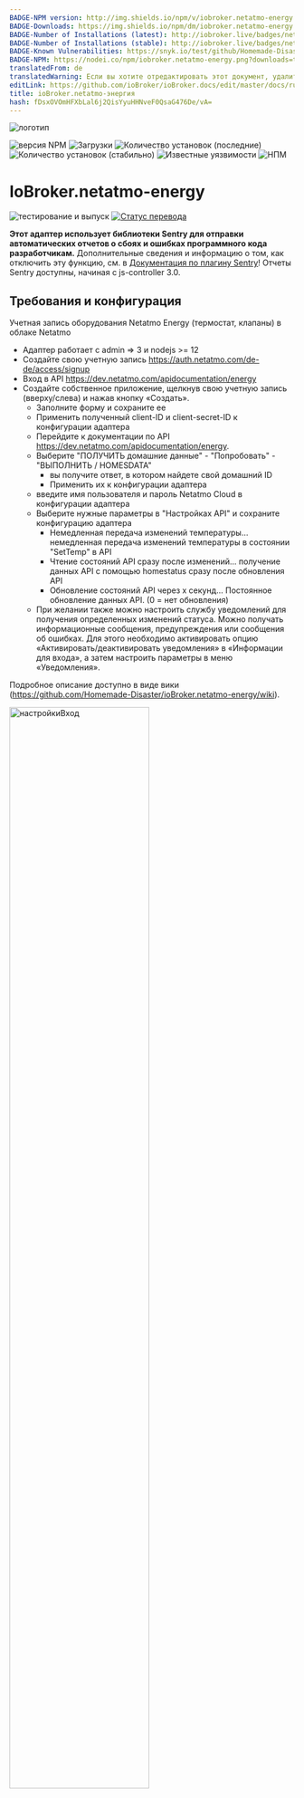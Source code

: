 ```yaml
---
BADGE-NPM version: http://img.shields.io/npm/v/iobroker.netatmo-energy.svg
BADGE-Downloads: https://img.shields.io/npm/dm/iobroker.netatmo-energy.svg
BADGE-Number of Installations (latest): http://iobroker.live/badges/netatmo-energy-installed.svg
BADGE-Number of Installations (stable): http://iobroker.live/badges/netatmo-energy-stable.svg
BADGE-Known Vulnerabilities: https://snyk.io/test/github/Homemade-Disaster/ioBroker.netatmo-energy/badge.svg
BADGE-NPM: https://nodei.co/npm/iobroker.netatmo-energy.png?downloads=true
translatedFrom: de
translatedWarning: Если вы хотите отредактировать этот документ, удалите поле «translationFrom», в противном случае этот документ будет снова автоматически переведен
editLink: https://github.com/ioBroker/ioBroker.docs/edit/master/docs/ru/adapterref/iobroker.netatmo-energy/README.md
title: ioBroker.netatmo-энергия
hash: fDsxOVOmHFXbLal6j2QisYyuHHNveF0QsaG476De/vA=
---
```

![логотип](https://github.com/Homemade-Disaster/ioBroker.netatmo-energy/raw/master/admin/netatmo-energy.png)

![версия NPM](http://img.shields.io/npm/v/iobroker.netatmo-energy.svg)
![Загрузки](https://img.shields.io/npm/dm/iobroker.netatmo-energy.svg)
![Количество установок (последние)](http://iobroker.live/badges/netatmo-energy-installed.svg)
![Количество установок (стабильно)](http://iobroker.live/badges/netatmo-energy-stable.svg)
![Известные уязвимости](https://snyk.io/test/github/Homemade-Disaster/ioBroker.netatmo-energy/badge.svg)
![НПМ](https://nodei.co/npm/iobroker.netatmo-energy.png?downloads=true)

# IoBroker.netatmo-energy
![тестирование и выпуск](https://github.com/Homemade-Disaster/ioBroker.netatmo-energy/workflows/Test%20and%20Release/badge.svg) [![Статус перевода](https://weblate.iobroker.net/widgets/adapters/-/admin/svg-badge.svg)](https://weblate.iobroker.net/engage/adapters/?utm_source=widget)

**Этот адаптер использует библиотеки Sentry для отправки автоматических отчетов о сбоях и ошибках программного кода разработчикам.** Дополнительные сведения и информацию о том, как отключить эту функцию, см. в [Документация по плагину Sentry](https://github.com/ioBroker/plugin-sentry#plugin-sentry)! Отчеты Sentry доступны, начиная с js-controller 3.0.

## Требования и конфигурация
Учетная запись оборудования Netatmo Energy (термостат, клапаны) в облаке Netatmo

- Адаптер работает с admin => 3 и nodejs >= 12
- Создайте свою учетную запись https://auth.netatmo.com/de-de/access/signup
- Вход в API https://dev.netatmo.com/apidocumentation/energy
- Создайте собственное приложение, щелкнув свою учетную запись (вверху/слева) и нажав кнопку «Создать».
  - Заполните форму и сохраните ее
  - Применить полученный client-ID и client-secret-ID к конфигурации адаптера
  - Перейдите к документации по API https://dev.netatmo.com/apidocumentation/energy.
  - Выберите "ПОЛУЧИТЬ домашние данные" - "Попробовать" - "ВЫПОЛНИТЬ / HOMESDATA"
    - вы получите ответ, в котором найдете свой домашний ID
    - Применить их к конфигурации адаптера
  - введите имя пользователя и пароль Netatmo Cloud в конфигурации адаптера
  - Выберите нужные параметры в "Настройках API" и сохраните конфигурацию адаптера
    - Немедленная передача изменений температуры... немедленная передача изменений температуры в состоянии "SetTemp" в API
    - Чтение состояний API сразу после изменений... получение данных API с помощью homestatus сразу после обновления API
    - Обновление состояний API через x секунд... Постоянное обновление данных API. (0 = нет обновления)
  - При желании также можно настроить службу уведомлений для получения определенных изменений статуса. Можно получать информационные сообщения, предупреждения или сообщения об ошибках. Для этого необходимо активировать опцию «Активировать/деактивировать уведомления» в «Информации для входа», а затем настроить параметры в меню «Уведомления».

Подробное описание доступно в виде вики (https://github.com/Homemade-Disaster/ioBroker.netatmo-energy/wiki).

<img src="https://github.com/Homemade-Disaster/ioBroker.netatmo-energy/raw/master/docs/img/settings_login_de.png" alt="настройкиВход" width="70%"/>

<img src="https://github.com/Homemade-Disaster/ioBroker.netatmo-energy/raw/master/docs/img/settings_api_de.png" alt="настройкиAPI" width="70%"/>

## Адаптер netatmo-energy для ioBroker
Текущие настройки извлекаются или изменяются с помощью API Netatmo-Energy. Адаптер использует запрос на выборку для передачи данных в Netatmo Energy API. Официальная документация API: https://dev.netatmo.com/apidocumentation/energy.

Адаптер создает свое собственное устройство «energyAPP», которое содержит «APIRequests» и «trigger».

### API-запросы
* homedata ... извлекает всю структуру установки Netatmo Energy (используя параметр NAPlug). Все остальные параметры для ручных запросов вы можете выбрать самостоятельно.
* homestatus ... определяет и передает состояние и техническую информацию назначенных вам клапанов. Если вам нужна информация о конкретном типе устройства, вы можете выбрать его самостоятельно.
* getroommeasure ... При этом вы получаете исторические данные о ваших комнатах. Результат вводится в поле «Ответ».
* getmeasure ... Это даст вам исторические данные вашего котла. Результат вводится в поле «Ответ».
* setthermmode_schedule ... Устанавливает рабочий режим установки Netatmo Energy на «Расписание» (по умолчанию)
* setthermmode_hq ... устанавливает режим работы установки Netatmo Energy на "hq" (защита от замерзания)
* setthermmode_away … Устанавливает режим работы установки Netatmo Energy на «в гостях» (не дома)
* switchhomeschedule ... Устанавливает «режим расписания» API Netatmo Energy. Все возможные режимы перечислены в канале "switchhomeschedule".
* synchomeschedule ... Устанавливает графики нагрева вашего приложения Netatmo Energy. Чтобы изменить конкретный график отопления, введите его. В противном случае текущий установленный будет изменен. Введите необходимые параметры и инициируйте запрос расписания синхронизации.

Если для запроса API требуются параметры, их можно найти в соответствующем канале запроса в канале «параметры».

### Триггеры
* applychanges ... передает все ожидающие ручные изменения ваших клапанов в приложение Netatmo Energy
* refresh_structure ... генерировать запросы homedata и homestatus один за другим

### Запросы на изменение
* setroomthermpoint ... в зависимости от ручных изменений в канале «настройка», изменения передаются в приложение Netatmo Energy. (либо мгновенно, либо автоматически - "немедленная передача изменений температуры").
* set_mode_to_home ... Кнопка "set_mode_to_home" в канале "setting" устанавливает режим клапана "set_mode_to_home" на "home".

### Состояние
* работает ... здесь вы можете увидеть, выполняется ли в данный момент запрос API

### Структура запроса
<img src="https://github.com/Homemade-Disaster/ioBroker.netatmo-energy/raw/master/docs/img/EnergyAPP_measure.png" alt="настройкиВход" width="80%"/><img src="https://github.com/Homemade-Disaster/ioBroker.netatmo-energy/raw/master/docs/img/EnergyAPP.png" alt="настройкиВход" width="80%"/>

## Создание структур
При запуске адаптера обновляется текущее состояние всего приложения Netatmo Energy и передается состояние всех клапанов и термостатов. В зависимости от общих настроек (чтение состояний API сразу после изменения) состояние клапанов и термостатов снова загружается сразу после изменения API (немедленно отправляется запрос исходного состояния).
Инициализация выполняется при запуске адаптера.

## Уведомления
Если вы активировали службу уведомлений в конфигурации адаптера, вам будут приходить различные сообщения.
Доступны следующие услуги.

<img src="https://github.com/Homemade-Disaster/ioBroker.netatmo-energy/raw/master/docs/img/notification_types_de.png" alt="настройкиAPI" width="30%"/>

Пожалуйста, введите необходимые данные для подключения к выбранной вами службе уведомлений.

<img src="https://github.com/Homemade-Disaster/ioBroker.netatmo-energy/raw/master/docs/img/notification_de.png" alt="настройкиAPI" width="70%"/>

## Вкладка администратора
На вкладке администратора вы можете отобразить все термостаты, мосты и клапаны вашего экземпляра netatmo energy. Там же можно обновить это представление или запустить полное обновление API.

<img src="https://github.com/Homemade-Disaster/ioBroker.netatmo-energy/raw/master/docs/img/admintab_de.png" alt="вкладка администратора" width="70%"/>

## Виджет
Виджет для VIS для отображения полного термостата. Вам нужно только ввести точку данных "SetTemp". Вся остальная информация определяется динамически из структуры "rooms".

<img src="https://github.com/Homemade-Disaster/ioBroker.netatmo-energy/raw/master/docs/img/valve_widget_de.png" alt="настройкиAPI" width="250px"/>

## Changelog
[Older changes](CHANGELOG_OLD.md)
<!--
    Placeholder for the next version (at the beginning of the line):
    ### **WORK IN PROGRESS**
-->
### 1.1.7 (2022-03-24)
* (ioKlausi) Bridge information added to each card

### 1.1.6 (2022-03-24)
* (ioKlausi) Rework README.md & WIKI

### 1.1.5 (2022-03-23)
* (ioKlausi) Refresh functionality added to admin tab

### 1.1.4 (2022-03-20)
* (ioKlausi) Plug added to admin tab 

### 1.1.3 (2022-03-19)
* (ioKlausi) Admin tab for valves added 

### 1.1.2 (2022-03-06)
* (ioKlausi) Bugfix Easy Admin 

### 1.1.1 (2022-03-06)
* (ioKlausi) Bugfix setroomthermpoint 

### 1.1.0 (2022-03-06)
* (ioKlausi) setroomthermpoint - Trigger for valve-mode implemented

### 1.0.4 (2022-03-05)
* (ioKlausi) Bugfix - send message

### 1.0.3 (2022-03-05)
* (ioKlausi) Transfered Customizing-UI to json

### 1.0.2 (2022-02-27)
* (ioKlausi) Redesign coding

### 1.0.0 (2022-02-25)
* (ioKlausi) Create major version

## License
MIT License

Copyright (c) 2022 ioKlausi <nii@gmx.at>

Permission is hereby granted, free of charge, to any person obtaining a copy
of this software and associated documentation files (the "Software"), to deal
in the Software without restriction, including without limitation the rights
to use, copy, modify, merge, publish, distribute, sublicense, and/or sell
copies of the Software, and to permit persons to whom the Software is
furnished to do so, subject to the following conditions:

The above copyright notice and this permission notice shall be included in all
copies or substantial portions of the Software.

THE SOFTWARE IS PROVIDED "AS IS", WITHOUT WARRANTY OF ANY KIND, EXPRESS OR
IMPLIED, INCLUDING BUT NOT LIMITED TO THE WARRANTIES OF MERCHANTABILITY,
FITNESS FOR A PARTICULAR PURPOSE AND NONINFRINGEMENT. IN NO EVENT SHALL THE
AUTHORS OR COPYRIGHT HOLDERS BE LIABLE FOR ANY CLAIM, DAMAGES OR OTHER
LIABILITY, WHETHER IN AN ACTION OF CONTRACT, TORT OR OTHERWISE, ARISING FROM,
OUT OF OR IN CONNECTION WITH THE SOFTWARE OR THE USE OR OTHER DEALINGS IN THE
SOFTWARE.